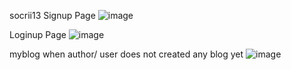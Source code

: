 socrii13
Signup Page
![image](https://github.com/user-attachments/assets/c73dbcda-6ab7-456f-be32-cbccbe4a5e58)

Loginup Page
![image](https://github.com/user-attachments/assets/fd56fa7b-7a37-41cb-86bf-cd0884fa26ad)

myblog 
when author/ user does not created any blog yet
![image](https://github.com/user-attachments/assets/048d09c7-5123-438f-b0e5-773b5ae5eeda)
  
